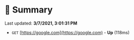 # 📖 Summary
Last updated: **3/7/2021, 3:01:31 PM**

- `GET` [https://google.com](https://google.com) - **Up** (118ms)
